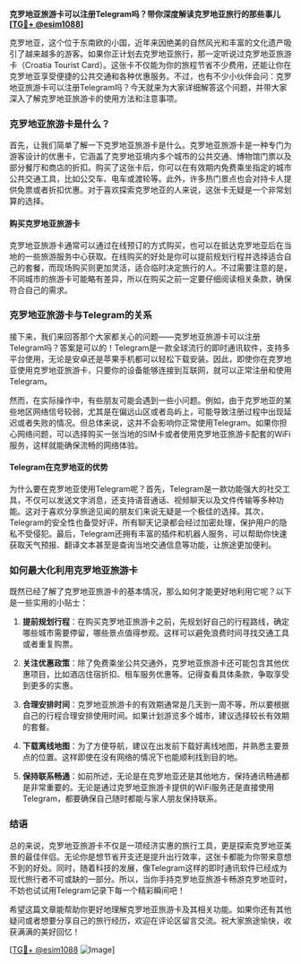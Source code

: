 **克罗地亚旅游卡可以注册Telegram吗？带你深度解读克罗地亚旅行的那些事儿[[TG💪+ @esim1088](https://t.me/s/esim1088)]**

克罗地亚，这个位于东南欧的小国，近年来因绝美的自然风光和丰富的文化遗产吸引了越来越多的游客。如果你正计划去克罗地亚旅行，那一定听说过克罗地亚旅游卡（Croatia Tourist Card）。这张卡不仅能为你的旅程节省不少费用，还能让你在克罗地亚享受便捷的公共交通和各种优惠服务。不过，也有不少小伙伴会问：克罗地亚旅游卡可以注册Telegram吗？今天就来为大家详细解答这个问题，并带大家深入了解克罗地亚旅游卡的使用方法和注意事项。

### 克罗地亚旅游卡是什么？

首先，让我们简单了解一下克罗地亚旅游卡是什么。克罗地亚旅游卡是一种专门为游客设计的优惠卡，它涵盖了克罗地亚境内多个城市的公共交通、博物馆门票以及部分餐厅和商店的折扣。购买了这张卡后，你可以在有效期内免费乘坐指定的城市公共交通工具，比如公交车、电车或渡轮等。此外，许多热门景点也会对持卡人提供免票或者折扣优惠。对于喜欢探索克罗地亚的人来说，这张卡无疑是一个非常划算的选择。

#### 购买克罗地亚旅游卡

克罗地亚旅游卡通常可以通过在线预订的方式购买，也可以在抵达克罗地亚后在当地的一些旅游服务中心获取。在线购买的好处是你可以提前规划行程并选择适合自己的套餐，而现场购买则更加灵活，适合临时决定旅行的人。不过需要注意的是，不同城市的旅游卡可能略有差异，所以在购买之前一定要仔细阅读相关条款，确保符合自己的需求。

### 克罗地亚旅游卡与Telegram的关系

接下来，我们来回答那个大家都关心的问题——克罗地亚旅游卡可以注册Telegram吗？答案是可以的！Telegram是一款全球流行的即时通讯软件，支持多平台使用，无论是安卓还是苹果手机都可以轻松下载安装。因此，即使你在克罗地亚使用克罗地亚旅游卡，只要你的设备能够连接到互联网，就可以正常注册和使用Telegram。

然而，在实际操作中，有些朋友可能会遇到一些小问题。例如，由于克罗地亚的某些地区网络信号较弱，尤其是在偏远山区或者岛屿上，可能导致注册过程中出现延迟或者失败的情况。但总体来说，这并不会影响你正常使用Telegram。如果你担心网络问题，可以选择购买一张当地的SIM卡或者使用克罗地亚旅游卡配套的WiFi服务，这样就能确保流畅的网络体验。

#### Telegram在克罗地亚的优势

为什么要在克罗地亚使用Telegram呢？首先，Telegram是一款功能强大的社交工具，不仅可以发送文字消息，还支持语音通话、视频聊天以及文件传输等多种功能。这对于喜欢分享旅途见闻的朋友们来说无疑是一个极佳的选择。其次，Telegram的安全性也备受好评，所有聊天记录都会经过加密处理，保护用户的隐私不受侵犯。最后，Telegram还拥有丰富的插件和机器人服务，可以帮助你快速获取天气预报、翻译文本甚至是查询当地交通信息等功能，让旅途更加便利。

### 如何最大化利用克罗地亚旅游卡

既然已经了解了克罗地亚旅游卡的基本情况，那么如何才能更好地利用它呢？以下是一些实用的小贴士：

1. **提前规划行程**：在购买克罗地亚旅游卡之前，先规划好自己的行程路线，确定哪些城市需要停留，哪些景点值得参观。这样可以避免浪费时间寻找交通工具或者重复购票。
   
2. **关注优惠政策**：除了免费乘坐公共交通外，克罗地亚旅游卡还可能包含其他优惠项目，比如酒店住宿折扣、租车服务优惠等。记得查看具体条款，争取享受到更多的实惠。

3. **合理安排时间**：克罗地亚旅游卡的有效期通常是几天到一周不等，所以要根据自己的行程合理安排使用时间。如果计划游览多个城市，建议选择较长有效期的套餐。

4. **下载离线地图**：为了方便导航，建议在出发前下载好离线地图，并熟悉主要景点的位置。这样即使在没有网络的情况下也能顺利找到目的地。

5. **保持联系畅通**：如前所述，无论是在克罗地亚还是其他地方，保持通讯畅通都是非常重要的。无论是通过克罗地亚旅游卡提供的WiFi服务还是直接使用Telegram，都要确保自己随时都能与家人朋友保持联系。

### 结语

总的来说，克罗地亚旅游卡不仅是一项经济实惠的旅行工具，更是探索克罗地亚美景的最佳伴侣。无论你是想节省开支还是提升出行效率，这张卡都能为你带来意想不到的好处。同时，随着科技的发展，像Telegram这样的即时通讯软件已经成为现代旅行者不可或缺的一部分。所以，当你手持克罗地亚旅游卡畅游克罗地亚时，不妨也试试用Telegram记录下每一个精彩瞬间吧！

希望这篇文章能帮助你更好地理解克罗地亚旅游卡及其相关功能。如果你还有其他疑问或者想要分享自己的旅行经历，欢迎在评论区留言交流。祝大家旅途愉快，收获满满的美好回忆！

[[TG💪+ @esim1088](https://t.me/s/esim1088) ![Image](https://i.postimg.cc/4NQfJmqS/Snipaste-2025-05-13-00-14-12.png)]
